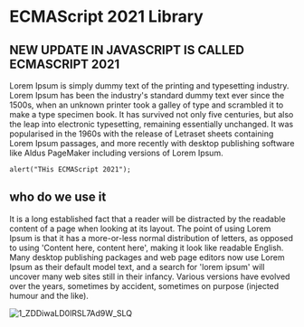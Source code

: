 # ECMAScript 2021 Library

## NEW UPDATE IN JAVASCRIPT IS CALLED ECMASCRIPT 2021

Lorem Ipsum is simply dummy text of the printing and typesetting industry. Lorem Ipsum has been the industry's standard dummy text ever since the 1500s, when an unknown printer took a galley of type and scrambled it to make a type specimen book. It has survived not only five centuries, but also the leap into electronic typesetting, remaining essentially unchanged. It was popularised in the 1960s with the release of Letraset sheets containing Lorem Ipsum passages, and more recently with desktop publishing software like Aldus PageMaker including versions of Lorem Ipsum.

```
alert("THis ECMAScript 2021");
```
## who do we use it
It is a long established fact that a reader will be distracted by the readable content of a page when looking at its layout. The point of using Lorem Ipsum is that it has a more-or-less normal distribution of letters, as opposed to using 'Content here, content here', making it look like readable English. Many desktop publishing packages and web page editors now use Lorem Ipsum as their default model text, and a search for 'lorem ipsum' will uncover many web sites still in their infancy. Various versions have evolved over the years, sometimes by accident, sometimes on purpose (injected humour and the like).





![1_ZDDiwaLD0lRSL7Ad9W_SLQ](https://user-images.githubusercontent.com/93691446/143905893-607fefda-4457-40c7-ad6f-1092188a91e1.png)
